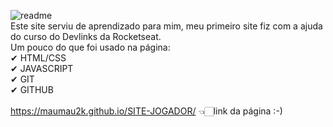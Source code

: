 ![readme](https://user-images.githubusercontent.com/127137439/228054916-df9242b5-7f27-47f6-bbd4-a9d23e2b7a34.png) 
<br> Este site serviu de aprendizado para mim, meu primeiro site fiz com a ajuda do curso do Devlinks da Rocketseat. <br> 
 Um pouco do que foi usado na página:<br>
✔ HTML/CSS
<br>
✔ JAVASCRIPT
<br>
✔ GIT
<br>
✔ GITHUB
<br>
<br>https://maumau2k.github.io/SITE-JOGADOR/ 👈🏻link da página :-)

